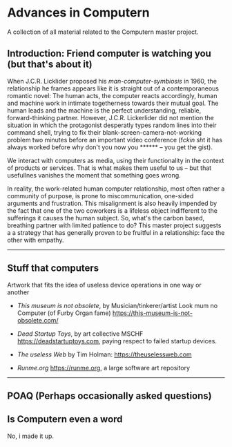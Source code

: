 # Advances in Computern
A collection of all material related to the Computern master project.
## Introduction: Friend computer is watching you (but that's about it)
When J.C.R. Licklider proposed his *man-computer-symbiosis* in 1960, the relationship he frames appears like it is straight out of a contemporaneous romantic novel: The human acts, the computer reacts accordingly, human and machine work in intimate togetherness towards their mutual goal. The human leads and the machine is the perfect understanding, reliable, forward-thinking partner. However, J.C.R. Lickerlider did not mention the situation in which the protagonist desperatly types random lines into their command shell, trying to fix their blank-screen-camera-not-working problem two minutes before an important video conference (f*ckin sh*t it has always worked before why don't you now you ****** – you get the gist). 

We interact with computers as media, using their functionality in the context of products or services. That is what makes them useful to us – but that usefullnes vanishes the moment that something goes wrong.

In reality, the work-related human computer relationship, most often rather a community of purpose, is prone to miscommunication, one-sided arguments and frustration. This misalignment is also heavily impended by the fact that one of the two coworkers is a lifeless object indifferent to the sufferings it causes the human subject. So, what's the carbon based, breathing partner with limited patience to do? This master project suggests a a strategy that has generally proven to be fruitful in a relationship: face the other with empathy.

---
## Stuff that computers

Artwork that fits the idea of useless device operations in one way or another

- *This museum is not obsolete*, by Musician/tinkerer/artist Look mum no Computer (of Furby Organ fame)
https://this-museum-is-not-obsolete.com/

- *Dead Startup Toys*, by art collective MSCHF https://deadstartuptoys.com, paying respect to failed startup devices.

- *The useless Web* by Tim Holman: https://theuselessweb.com

- *Runme.org* https://runme.org, a large software art repository

---

## POAQ (Perhaps occasionally asked questions)
## Is Computern even a word

No, i made it up.

